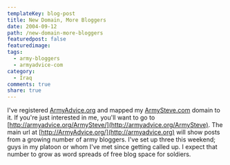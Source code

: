 ```yaml
---
templateKey: blog-post
title: New Domain, More Bloggers
date: 2004-09-12
path: /new-domain-more-bloggers
featuredpost: false
featuredimage:
tags:
  - army-bloggers
  - armyadvice-com
category:
  - Iraq
comments: true
share: true
---
```


I've registered [ArmyAdvice.org](http://armyadvice.org) and mapped my [ArmySteve.com](http://aspadvice.org/armysteve) domain to it. If you're just interested in me, you'll want to go to [http://armyadvice.org/ArmySteve/](http://armyadvice.org/ArmySteve). The main url at [http://ArmyAdvice.org/](http://armyadvice.org) will show posts from a growing number of army bloggers. I've set up three this weekend; guys in my platoon or whom I've met since getting called up. I expect that number to grow as word spreads of free blog space for soldiers.
